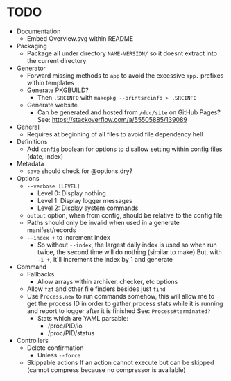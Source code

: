 # TODO

* Documentation
  * Embed Overview.svg within README
* Packaging
  * Package all under directory `NAME-VERSION/` so it doesnt extract into the current directory
* Generator
  * Forward missing methods to `app` to avoid the excessive `app.` prefixes within templates
  * Generate PKGBUILD?
    * Then `.SRCINFO` with `makepkg --printsrcinfo > .SRCINFO`
  * Generate website
    * Can be generated and hosted from `/doc/site` on GitHub Pages?
      See: https://stackoverflow.com/a/55505885/139089
* General
  * Requires at beginning of all files to avoid file dependency hell
* Definitions
  * Add `config` boolean for options to disallow setting within config files (date, index)
* Metadata
  * `save` should check for @options.dry?
* Options
  * `--verbose [LEVEL]`
    * Level 0: Display nothing
    * Level 1: Display logger messages
    * Level 2: Display system commands
  * `output` option, when from config, should be relative to the config file
  * Paths should only be invalid when used in a generate manifest/records
  * `--index +` to increment index
    * So without `--index`, the largest daily index is used so when run twice, the second time will
      do nothing (similar to make)
      But, with `-i +`, it'll increment the index by 1 and generate
* Command
  * Fallbacks
    * Allow arrays within archiver, checker, etc options
  * Allow `fzf` and other file finders besides just `find`
  * Use `Process.new` to run commands somehow, this will allow me to get the process ID in order to
    gather process stats while it is running and report to logger after it is finished
    See: `Process#terminated?`
    * Stats which are YAML parsable:
      * /proc/PID/io
      * /proc/PID/status
* Controllers
  * Delete confirmation
    * Unless `--force`
  * Skippable actions
    If an action cannot execute but can be skipped (cannot compress because no compressor is available)

